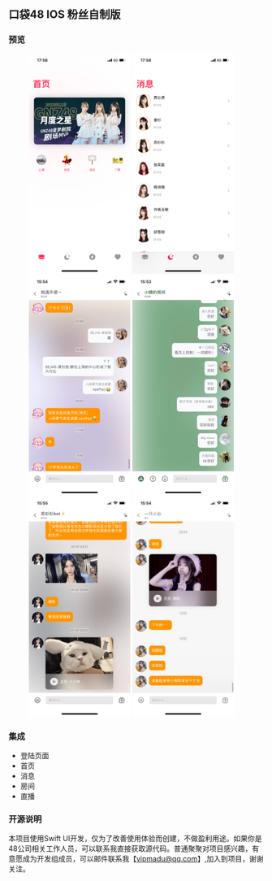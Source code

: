 ## 口袋48 IOS 粉丝自制版

### 预览


<figure class="half">
    <img src="https://raw.githubusercontent.com/zhazhahan/pocket/main/img/1.png" width="200">
    <img src="https://raw.githubusercontent.com/zhazhahan/pocket/main/img/2.png" width="200">
    <img src="https://raw.githubusercontent.com/zhazhahan/pocket/main/img/3.png" width="200">
    <img src="https://raw.githubusercontent.com/zhazhahan/pocket/main/img/4.png" width="200">
    <img src="https://raw.githubusercontent.com/zhazhahan/pocket/main/img/5.png" width="200">
    <img src="https://raw.githubusercontent.com/zhazhahan/pocket/main/img/6.png" width="200">
</figure>

### 集成
* 登陆页面
* 首页
* 消息
* 房间
* 直播


### 开源说明
本项目使用Swift UI开发，仅为了改善使用体验而创建，不做盈利用途。如果你是48公司相关工作人员，可以联系我直接获取源代码。普通聚聚对项目感兴趣，有意愿成为开发组成员，可以邮件联系我【vipmadu@qq.com】,加入到项目，谢谢关注。
